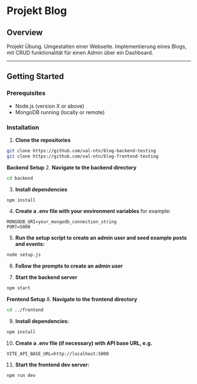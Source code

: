 # Projekt Blog

## Overview
Projekt Übung.
Umgestalten einer Webseite.
Implementierung eines Blogs, 
mit CRUD funktionalität für einen Admin über ein Dashboard.

---

## Getting Started

### Prerequisites
- Node.js (version X or above)
- MongoDB running (locally or remote)


### Installation

1. **Clone the repositories**

```bash
git clone https://github.com/val-ntn/blog-backend-testing
git clone https://github.com/val-ntn/blog-frontend-testing
```



**Backend Setup**
2. **Navigate to the backend directory**
```bash
cd backend
```


3. **Install dependencies**
```bash
npm install
```

4. **Create a .env file with your environment variables**
for example:
```env
MONGODB_URI=your_mongodb_connection_string
PORT=5000
```
5. **Run the setup script to create an admin user and seed example posts and events:**
```bash
node setup.js
```

6. **Follow the prompts to create an admin user**

7. **Start the backend server**
```bash
npm start
```

**Frontend Setup**
8. **Navigate to the frontend directory**
```bash
cd ../frontend
```

9. **Install dependencies:**
```bash
npm install
```

10. **Create a .env file (if necessary) with API base URL, e.g.**
```env
VITE_API_BASE_URL=http://localhost:5000
```

11. **Start the frontend dev server:**
```bash
npm run dev
```